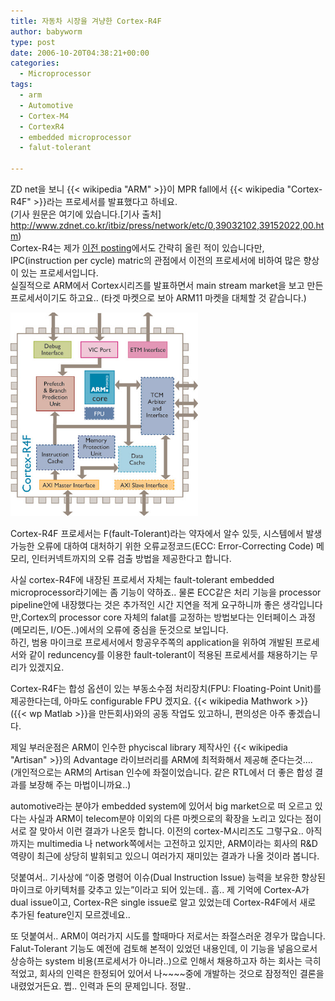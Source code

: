```yaml
---
title: 자동차 시장을 겨냥한 Cortex-R4F
author: babyworm
type: post
date: 2006-10-20T04:38:21+00:00
categories:
  - Microprocessor
tags:
  - arm
  - Automotive
  - Cortex-M4
  - CortexR4
  - embedded microprocessor
  - falut-tolerant

---
```

ZD net을 보니 {{< wikipedia "ARM" >}}이 MPR fall에서 {{< wikipedia "Cortex-R4F" >}}라는 프로세서를 발표했다고 하네요.<br>
(기사 원문은 여기에 있습니다.[기사 출처] <http://www.zdnet.co.kr/itbiz/press/network/etc/0,39032102,39152022,00.htm>)<br>
Cortex-R4는 제가 [이전 posting](https://babyworm.net/post/blogs/2006/08/%EB%98%91%EB%98%91%ED%95%9C-%ED%94%84%EB%A1%9C%EC%84%B8%EC%84%9C%EA%B0%80-%EB%8A%98%EC%96%B4%EB%82%9C%EB%8B%A4./)에서도 간략히 올린 적이 있습니다만, IPC(instruction per cycle) matric의 관점에서 이전의 프로세서에 비하여 많은 향상이 있는 프로세서입니다. <br>
실질적으로 ARM에서 Cortex시리즈를 발표하면서 main stream market을 보고 만든 프로세서이기도 하고요.. (타겟 마켓으로 보아 ARM11 마켓을 대체할 것 같습니다.)

<img src="featured_cortex_r4f.jpg" width=300>

Cortex-R4F 프로세서는 F(fault-Tolerant)라는 약자에서 알수 있듯, 시스템에서 발생가능한 오류에 대하여 대처하기 위한 오류교정코드(ECC: Error-Correcting Code) 메모리, 인터커넥트까지의 오류 검출 방법을 제공한다고 합니다.

사실 cortex-R4F에 내장된 프로세서 자체는 fault-tolerant embedded microprocessor라기에는 좀 기능이 약하죠.. 물론 ECC같은 처리 기능을 processor pipeline안에 내장했다는 것은 추가적인 시간 지연을 적게 요구하니까 좋은 생각입니다만,Cortex의 processor core 자체의 falat를 교정하는 방법보다는 인터페이스 과정(메모리든, I/O든..)에서의 오류에 중심을 둔것으로 보입니다.<br>
하긴, 범용 마이크로 프로세서에서 항공우주쪽의 application을 위하여 개발된 프로세서와 같이 reduncency를 이용한 fault-tolerant이 적용된 프로세서를 채용하기는 무리가 있겠지요.

Cortex-R4F는 합성 옵션이 있는 부동소수점 처리장치(FPU: Floating-Point Unit)를 제공한다는데, 아마도 configurable FPU 겠지요. {{< wikipedia Mathwork >}} ({{< wp Matlab >}}을 만든회사)와의 공동 작업도 있고하니, 편의성은 아주 좋겠습니다.

제일 부러운점은 ARM이 인수한 phyciscal library 제작사인 {{< wikipedia "Artisan" >}}의 Advantage 라이브러리를 ARM에 최적화해서 제공해 준다는것…. (개인적으로는 ARM의 Artisan 인수에 좌절이었습니다. 같은 RTL에서 더 좋은 합성 결과를 보장해 주는 마법이니까요..)

automotive라는 분야가 embedded system에 있어서 big market으로 떠 오르고 있다는 사실과 ARM이 telecom분야 이외의 다른 마켓으로의 확장을 노리고 있다는 점이 서로 잘 맞아서 이런 결과가 나온듯 합니다. 이전의 cortex-M시리즈도 그렇구요.. 아직까지는 multimedia 나 network쪽에서는 고전하고 있지만, ARM이라는 회사의 R&D 역량이 최근에 상당히 발휘되고 있으니 여러가지 재미있는 결과가 나올 것이라 봅니다.

덧붙여서.. 기사상에 “이중 명령어 이슈(Dual Instruction Issue) 능력을 보유한 향상된 마이크로 아키텍처를 갖추고 있는”이라고 되어 있는데.. 흠.. 제 기억에 Cortex-A가 dual issue이고, Cortex-R은 single issue로 알고 있었는데 Cortex-R4F에서 새로 추가된 feature인지 모르겠네요..

또 덧붙여서.. ARM이 여러가지 시도를 할때마다 저로서는 좌절스러운 경우가 많습니다.<br>
Falut-Tolerant 기능도 예전에 검토해 본적이 있었던 내용인데, 이 기능을 넣음으로서 상승하는 system 비용(프로세서가 아니라..)으로 인해서 채용하고자 하는 회사는 극히 적었고, 회사의 인력은 한정되어 있어서 나~~~~중에 개발하는 것으로 잠정적인 결론을 내렸었거든요. 쩝.. 인력과 돈의 문제입니다. 정말..
